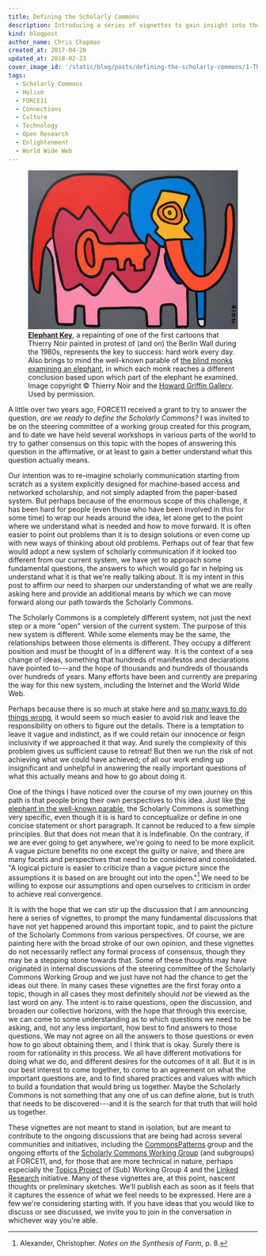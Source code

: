 ```yaml
---
title: Defining the Scholarly Commons
description: Introducing a series of vignettes to gain insight into the Scholarly Commons.
kind: blogpost
author_name: Chris Chapman
created_at: 2017-04-20
updated_at: 2018-02-23
cover_image_id: '/static/blog/posts/defining-the-scholarly-commons/1-Thierry-Noir-Howard-Griffin-Gallery_742_560_80_s_c1_smart_scale.jpg'
tags:
  - Scholarly Commons
  - Holism
  - FORCE11
  - Connections
  - Culture
  - Technology
  - Open Research
  - Enlightenment
  - World Wide Web
---
```


<figure id="the-key-to-success" property="schema:sharedContent" class="img" resource="#the-key-to-success" typeof="schema:ImageObject">
  <link property="schema:representativeOfPage" resource="schema:True" />
  <meta property="schema:width" content="742 px" datatype="schema:Distance" />
  <meta property="schema:height" content="560 px" datatype="schema:Distance" />
  <meta property="schema:contentSize" content="51KB" />
  <img property="schema:contentUrl" class="static" alt="An elephant made of various parts with a large key in the middle representing the key to success" src="1-Thierry-Noir-Howard-Griffin-Gallery_742_560_80_s_c1_smart_scale.jpg" />
  <figcaption property="schema:caption"><b><a href="https://howardgriffinprints.com/print/thierry-noir/elephant-key-dark-grey/">Elephant Key</a></b>, a repainting of one of the first cartoons that <span lang="fr">Thierry Noir</span> painted in protest of (and on) the Berlin Wall during the 1980s, represents the key to success: hard work every day. Also brings to mind the well-known parable of <a href="https://en.wikipedia.org/wiki/Blind_men_and_an_elephant">the blind monks examining an elephant</a>, in which each monk reaches a different conclusion based upon which part of the elephant he examined. Image copyright © <span lang="fr">Thierry Noir</span> and the <a property="pav:retrievedFrom" href="http://howardgriffingallery.com/images/made/uploads/images/1-Thierry-Noir-Howard-Griffin-Gallery_742_560_80_s_c1_smart_scale.jpg">Howard Griffin Gallery</a>. Used by permission.</figcaption>
</figure>

A little over two years ago, FORCE11 received a grant to try to answer the
question, _are we ready to define the Scholarly Commons?_ I was invited to be
on the steering committee of a working group created for this program, and to
date we have held several workshops in various parts of the world to try to
gather consensus on this topic with the hopes of answering this question in the
affirmative, or at least to gain a better understand what this question
actually means.

Our intention was to re-imagine scholarly communication starting from scratch
as a system explicitly designed for machine-based access and networked
scholarship, and not simply adapted from the paper-based system. But perhaps
because of the enormous scope of this challenge, it has been hard for people
(even those who have been involved in this for some time) to wrap our heads
around the idea, let alone get to the point where we understand what is needed
and how to move forward. It is often easier to point out problems than it is to
design solutions or even come up with new ways of thinking about old problems.
Perhaps out of fear that few would adopt a new system of scholarly
communication if it looked too different from our current system, we have yet
to approach some fundamental questions, the answers to which would go far in
helping us understand what it is that we're really talking about. It is my
intent in this post to affirm our need to sharpen our understanding of what we
are really asking here and provide an additional means by which we can move
forward along our path towards the Scholarly Commons.

<!--MORE-->

The Scholarly Commons is a completely different system, not just the next step
or a more "open" version of the current system. The purpose of this new system
is different. While some elements may be the same, the relationships between
those elements is different. They occupy a different position and must be
thought of in a different way. It is the context of a sea change of ideas,
something that hundreds of manifestos and declarations have pointed to---and
the hope of thousands and hundreds of thousands over hundreds of years. Many
efforts have been and currently are preparing the way for this new system,
including the Internet and the World Wide Web.

Perhaps because there is so much at stake here and [so many ways to do things
wrong][f11 discussion], it would seem so much easier to avoid risk and leave
the responsibility on others to figure out the details. There is a temptation
to leave it vague and indistinct, as if we could retain our innocence or feign
inclusivity if we approached it that way. And surely the complexity of this
problem gives us sufficient cause to retreat! But then we run the risk of not
achieving what we could have achieved; of all our work ending up insignificant
and unhelpful in answering the really important questions of what this actually
means and how to go about doing it.

One of the things I have noticed over the course of my own journey on this path
is that people bring their own perspectives to this idea. Just like [the
elephant in the well-known parable](#the-key-to-success), the Scholarly Commons
is something very specific, even though it is is hard to conceptualize or
define in one concise statement or short paragraph. It cannot be reduced to a
few simple principles. But that does not mean that it is indefinable. On the
contrary, if we are ever going to get anywhere, we're going to need to be more
explicit. A vague picture benefits no one except the guilty or naive, and there
are many facets and perspectives that need to be considered and consolidated.
"A logical picture is easier to criticize than a vague picture since the
assumptions it is based on are brought out into the open."[^notes] We need to
be willing to expose our assumptions and open ourselves to criticism in order
to achieve real convergence.

It is with the hope that we can stir up the discussion that I am announcing
here a series of vignettes, to prompt the many fundamental discussions that
have not yet happened around this important topic, and to paint the picture of
the Scholarly Commons from various perspectives. Of course, we are painting
here with the broad stroke of our own opinion, and these vignettes do not
necessarily reflect any formal process of consensus, though they may be a
stepping stone towards that. Some of these thoughts may have originated in
internal discussions of the steering committee of the Scholarly Commons Working
Group and we just have not had the chance to get the ideas out there. In many
cases these vignettes are the first foray onto a topic, though in all cases
they most definitely should _not_ be viewed as the last word on any. The intent
is to raise questions, open the discussion, and broaden our collective
horizons, with the hope that through this exercise, we can come to some
understanding as to which questions we need to be asking, and, not any less
important, how best to find answers to those questions. We may not agree on all
the answers to those questions or even how to go about obtaining them, and I
think that is okay. Surely there is room for rationality in this process. We
all have different motivations for doing what we do, and different desires for
the outcomes of it all. But it is in our best interest to come together, to
come to an agreement on what the important questions are, and to find shared
practices and values with which to build a foundation that would bring us
together. Maybe the Scholarly Commons is not something that any one of us can
define alone, but is truth that needs to be discovered---and it is the search
for that truth that will hold us together.

These vignettes are not meant to stand in isolation, but are meant to
contribute to the ongoing discussions that are being had across several
communities and initiatives, including the [CommonsPatterns] group and the
ongoing efforts of the [Scholarly Commons Working Group][scwg] (and subgroups)
at FORCE11, and, for those that are more technical in nature, perhaps
especially the [Topics Project] of (Sub) Working Group 4 and the [Linked
Research] initiative. Many of these vignettes are, at this point, nascent
thoughts or preliminary sketches. We'll publish each as soon as it feels that
it captures the essence of what we feel needs to be expressed. Here are a few
we're considering starting with. If you have ideas that you would like to
discuss or see discussed, we invite you to join in the conversation in
whichever way you're able.

[f11 discussion]: <https://groups.google.com/a/force11.org/forum/#!topic/f11discussion/_jE0D4ns_RQ>
[Linked Research]: <https://linkedresearch.org>
[scwg]: <https://www.force11.org/group/scholarly-commons-working-group>
[Topics project]: <https://www.force11.org/group/scholarly-commons-working-group/wg4enabling-technologies-and-infrastructures#topics-project>
[CommonsPatterns]: <https://commonspatterns.blog>

[^notes]: Alexander, Christopher. <cite>Notes on the Synthesis of Form</cite>, p. 8.
